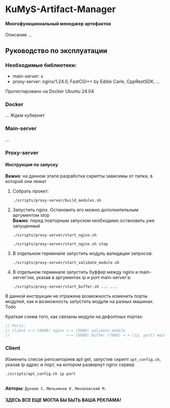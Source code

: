 # KuMyS-Artifact-Manager

#### Многофункциональный менеджер артефактов
Описание ...


## Руководство по эксплуатации
### Необходимые библиотеки: 
* main-server: x
* proxy-server: nginx/1.24.0, FastCGI++ by Eddie Carle, CppRestSDK, ...

Протестировано на Docker Ubuntu 24.04

### Docker
... Ждем кубернет

### Main-server
...

### Proxy-server

#### Инструкция по запуску
**Важно**: на данном этапе разработки скрипты зависимы от папки, в которой они лежат
1) Собрать проект:
    ```
    ./scripts/proxy-server/build_modules.sh
    ```
2) Запустить nginx. Остановить его можно дополнительным аргументом stop\
    **Важно**: перед повторным запуском необходимо остановить уже запущенный
    ```
    ./scripts/proxy-server/start_nginx.sh
    ```
    ```
    ./scripts/proxy-server/start_nginx.sh stop
    ```
3) В отдельном терминале запустить модуль валидации запросов:
    ```
    ./scripts/proxy-server/start_validate_module.sh
    ```
4) В отдельном терминале запустить буффер между nginx и main-server'ом, указав в аргументах ip и port main-server'а:
    ```
    ./scripts/proxy-server/start_buffer.sh ... ...
    ```

В данной инструкции не отражена возможность изменить порты модулей, как и возможность запустить модули на разных машинах. Todo

Краткая схема того, как связаны модули на дефолтных портах:
```c++
// Ports:
// client <-> (8000) nginx <-> (5000) validate_module
//                         <-> (6000) buffer (7000) <-> (ip, port) main-server 
```

### Client
Изменить список репозиториев apt get, запустив скрипт `apt_config.sh`, указав ip адрес и порт, на котором развернут nginx сервер
```bash
./scripts/apt_config.sh ip port
```

##
**Авторы**: `Дунаев С.` `Мельников К.` `Михаловский М.`

#### ЗДЕСЬ ВСЕ ЕЩЕ МОГЛА БЫ БЫТЬ ВАША РЕКЛАМА!